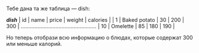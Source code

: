 Тебе дана та же таблица — dish:

_______________________dish_______________________
| id  |	name         | price | weight | calories |
| 1   |	Baked potato | 30    | 200    | 300      |
..................................................
| 10  | Omelette     | 85    | 180    | 190      |

Но теперь отобрази всю информацию о блюдах, которые содержат 300 или меньше калорий.